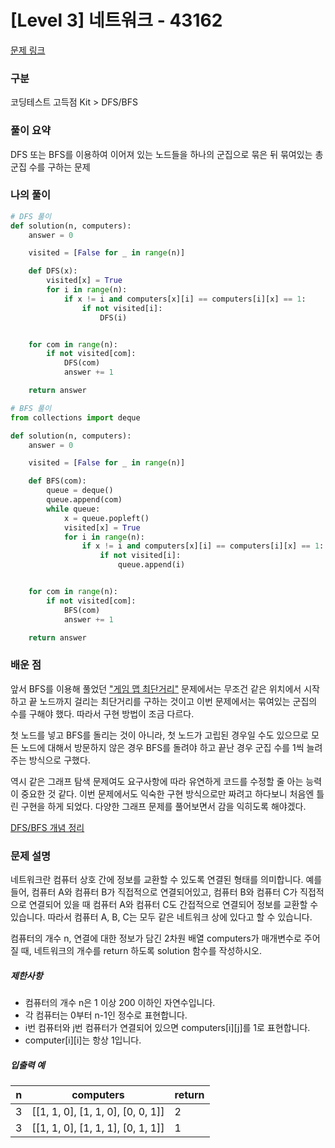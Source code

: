 # [Level 3] 네트워크 - 43162

[문제 링크](https://school.programmers.co.kr/learn/courses/30/lessons/43162)

### 구분

코딩테스트 고득점 Kit > DFS/BFS

### 풀이 요약

DFS 또는 BFS를 이용하여 이어져 있는 노드들을 하나의 군집으로 묶은 뒤 묶여있는 총 군집 수를 구하는 문제

### 나의 풀이

```python
# DFS 풀이
def solution(n, computers):
    answer = 0

    visited = [False for _ in range(n)]

    def DFS(x):
        visited[x] = True
        for i in range(n):
            if x != i and computers[x][i] == computers[i][x] == 1:
                if not visited[i]:
                    DFS(i)


    for com in range(n):
        if not visited[com]:
            DFS(com)
            answer += 1

    return answer

# BFS 풀이
from collections import deque

def solution(n, computers):
    answer = 0

    visited = [False for _ in range(n)]

    def BFS(com):
        queue = deque()
        queue.append(com)
        while queue:
            x = queue.popleft()
            visited[x] = True
            for i in range(n):
                if x != i and computers[x][i] == computers[i][x] == 1:
                    if not visited[i]:
                        queue.append(i)


    for com in range(n):
        if not visited[com]:
            BFS(com)
            answer += 1

    return answer
```

### 배운 점

앞서 BFS를 이용해 풀었던 ["게임 맵 최단거리"](https://velog.io/@soopy368/%ED%94%84%EB%A1%9C%EA%B7%B8%EB%9E%98%EB%A8%B8%EC%8A%A4-Python-%EA%B2%8C%EC%9E%84-%EB%A7%B5-%EC%B5%9C%EB%8B%A8%EA%B1%B0%EB%A6%AC-BFS) 문제에서는 무조건 같은 위치에서 시작하고 끝 노드까지 걸리는 최단거리를 구하는 것이고 이번 문제에서는 묶여있는 군집의 수를 구해야 했다. 따라서 구현 방법이 조금 다르다.

첫 노드를 넣고 BFS를 돌리는 것이 아니라, 첫 노드가 고립된 경우일 수도 있으므로 모든 노드에 대해서 방문하지 않은 경우 BFS를 돌려야 하고 끝난 경우 군집 수를 1씩 늘려주는 방식으로 구했다.

역시 같은 그래프 탐색 문제여도 요구사항에 따라 유연하게 코드를 수정할 줄 아는 능력이 중요한 것 같다. 이번 문제에서도 익숙한 구현 방식으로만 짜려고 하다보니 처음엔 틀린 구현을 하게 되었다. 다양한 그래프 문제를 풀어보면서 감을 익히도록 해야겠다.

[DFS/BFS 개념 정리](https://velog.io/@soopy368/%EC%95%8C%EA%B3%A0%EB%A6%AC%EC%A6%98-%EA%B7%B8%EB%9E%98%ED%94%84-%ED%83%90%EC%83%89-%EC%95%8C%EA%B3%A0%EB%A6%AC%EC%A6%98-DFSBFS-%EA%B0%9C%EB%85%90-%EC%A0%95%EB%A6%AC)

### 문제 설명

네트워크란 컴퓨터 상호 간에 정보를 교환할 수 있도록 연결된 형태를 의미합니다. 예를 들어, 컴퓨터 A와 컴퓨터 B가 직접적으로 연결되어있고, 컴퓨터 B와 컴퓨터 C가 직접적으로 연결되어 있을 때 컴퓨터 A와 컴퓨터 C도 간접적으로 연결되어 정보를 교환할 수 있습니다. 따라서 컴퓨터 A, B, C는 모두 같은 네트워크 상에 있다고 할 수 있습니다.

컴퓨터의 개수 n, 연결에 대한 정보가 담긴 2차원 배열 computers가 매개변수로 주어질 때, 네트워크의 개수를 return 하도록 solution 함수를 작성하시오.

<h5>제한사항</h5>

- 컴퓨터의 개수 n은 1 이상 200 이하인 자연수입니다.
- 각 컴퓨터는 0부터 n-1인 정수로 표현합니다.
- i번 컴퓨터와 j번 컴퓨터가 연결되어 있으면 computers[i][j]를 1로 표현합니다.
- computer[i][i]는 항상 1입니다.

<h5>입출력 예</h5>
<table>
<thead><tr>
<th>n</th>
<th>computers</th>
<th>return</th>
</tr>
</thead>
<tbody><tr>
<td>3</td>
<td>[[1, 1, 0], [1, 1, 0], [0, 0, 1]]</td>
<td>2</td>
</tr>
<tr>
<td>3</td>
<td>[[1, 1, 0], [1, 1, 1], [0, 1, 1]]</td>
<td>1</td>
</tr>
</tbody>
</table>
